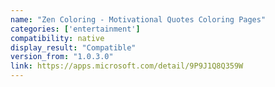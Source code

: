 ```yaml
---
name: "Zen Coloring - Motivational Quotes Coloring Pages"
categories: ['entertainment']
compatibility: native
display_result: "Compatible"
version_from: "1.0.3.0"
link: https://apps.microsoft.com/detail/9P9J1Q8Q359W
---
```

